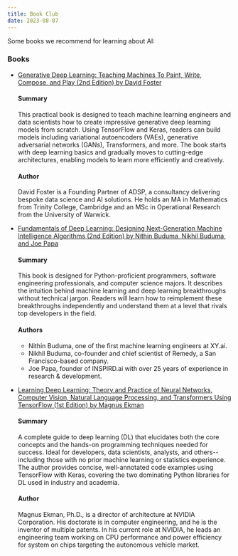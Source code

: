 ```yaml
---
title: Book Club
date: 2023-08-07
---
```


Some books we recommend for learning about AI:

<!--more-->

### Books

- [Generative Deep Learning: Teaching Machines To Paint, Write, Compose, and Play (2nd Edition) by David Foster](https://a.co/d/7iTE3Y5)

    #### Summary
    This practical book is designed to teach machine learning engineers and data scientists how to create impressive generative deep learning models from scratch. Using TensorFlow and Keras, readers can build models including variational autoencoders (VAEs), generative adversarial networks (GANs), Transformers, and more. The book starts with deep learning basics and gradually moves to cutting-edge architectures, enabling models to learn more efficiently and creatively.

    #### Author
    David Foster is a Founding Partner of ADSP, a consultancy delivering bespoke data science and AI solutions. He holds an MA in Mathematics from Trinity College, Cambridge and an MSc in Operational Research from the University of Warwick.

- [Fundamentals of Deep Learning: Designing Next-Generation Machine Intelligence Algorithms (2nd Edition) by Nithin Buduma, Nikhil Buduma, and Joe Papa](https://a.co/d/2wj4C18)

    #### Summary
    This book is designed for Python-proficient programmers, software engineering professionals, and computer science majors. It describes the intuition behind machine learning and deep learning breakthroughs without technical jargon. Readers will learn how to reimplement these breakthroughs independently and understand them at a level that rivals top developers in the field.

    #### Authors
    - Nithin Buduma, one of the first machine learning engineers at XY.ai.
    - Nikhil Buduma, co-founder and chief scientist of Remedy, a San Francisco-based company.
    - Joe Papa, founder of INSPIRD.ai with over 25 years of experience in research & development.

- [Learning Deep Learning: Theory and Practice of Neural Networks, Computer Vision, Natural Language Processing, and Transformers Using TensorFlow (1st Edition) by Magnus Ekman](https://a.co/d/1cowdch)

    #### Summary
    A complete guide to deep learning (DL) that elucidates both the core concepts and the hands-on programming techniques needed for success. Ideal for developers, data scientists, analysts, and others--including those with no prior machine learning or statistics experience. The author provides concise, well-annotated code examples using TensorFlow with Keras, covering the two dominating Python libraries for DL used in industry and academia.

    #### Author
    Magnus Ekman, Ph.D., is a director of architecture at NVIDIA Corporation. His doctorate is in computer engineering, and he is the inventor of multiple patents. In his current role at NVIDIA, he leads an engineering team working on CPU performance and power efficiency for system on chips targeting the autonomous vehicle market.